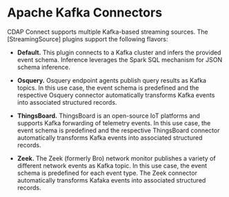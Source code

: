 # Apache Kafka Connectors

CDAP Connect supports multiple Kafka-based streaming sources. The [StreamingSource] plugins support the following flavors: 

* **Default.** This plugin connects to a Kafka cluster and infers the provided event schema. Inference leverages the Spark SQL mechanism for JSON schema inference. 

* **Osquery.** Osquery endpoint agents publish query results as Kafka topics. In this use case, the event schema is predefined and the respective Osquery connector automatically transforms Kafka events into associated structured records.

* **ThingsBoard.** ThingsBoard is an open-source IoT platforms and supports Kafka forwarding of telemetry events. In this use case, the event schema is predefined and the respective ThingsBoard connector automatically transforms Kafka events into associated structured records. 

* **Zeek.** The Zeek (formerly Bro) network monitor publishes a variety of different network events as Kafka topic. In this use case, the event schema is predefined for each event type. The Zeek connector automatically transforms Kafaka events into associated structured records.
